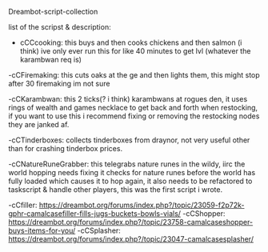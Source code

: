 Dreambot-script-collection

list of the scripst & description:

- cCCcooking: this buys and then cooks chickens and then salmon (i think) ive only ever run this for like 40 minutes to get lvl (whatever the karambwan req is)

-cCFiremaking: this cuts oaks at the ge and then lights them, this might stop after 30 firemaking im not sure

-cCKarambwan: this 2 ticks(? i think) karambwans at rogues den, it uses rings of wealth and games necklace to get back and forth when restocking, if you want to use this i recommend fixing or removing the restocking nodes they are janked af.

-cCTinderboxes: collects tinderboxes from draynor, not very useful other than for crashing tinderbox prices.

-cCNatureRuneGrabber: this telegrabs nature runes in the wildy, iirc the world hopping needs fixing it checks for nature runes before the world has fully loaded which causes it to hop again, it also needs to be refactored to taskscript & handle other players, this was the first script i wrote.

-cCfiller: https://dreambot.org/forums/index.php?/topic/23059-f2p72k-gphr-camalcasefiller-fills-jugs-buckets-bowls-vials/
-cCShopper: https://dreambot.org/forums/index.php?/topic/23758-camalcaseshopper-buys-items-for-you/
-cCSplasher: https://dreambot.org/forums/index.php?/topic/23047-camalcasesplasher/
